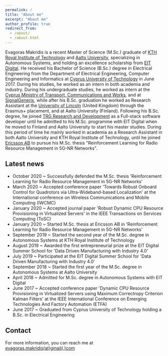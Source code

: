 ```yaml
---
permalink: /
title: "About me"
excerpt: "About me"
author_profile: true
redirect_from: 
  - /about/
  - /about.html
---
```


Evagoras Makridis is a recent Master of Science (M.Sc.) graduate of [KTH Royal Institute of Technology](https://kth.se) and [Aalto University](https://www.aalto.fi), specializing in Autonomous Systems, and holding an excellence scholarship from [EIT Digital](https://www.eitdigital.eu). He received his Bachelor of Science (B.Sc.) degree in Electrical Engineering from the Department of Electrical Engineering, Computer Engineering and Informatics at [Cyprus University of Technology](https://www.cut.ac.cy) in June 2017. During his studies, he worked as an intern in both academia and industry. During his undergraduate studies, he worked as intern at the [Cyprus Ministry of Transport, Communications and Works](http://www.mcw.gov.cy), and at [SignalGenerix](https://www.signalgenerix.com), while after his B.Sc. graduation he worked as Research Assistant at the [University of Lincoln](https://www.lincoln.ac.uk) (United Kingdom) through the Erasmus+ placement, and at Aalto University (Finland). Following his B.Sc. degree, he joined [TRG Research and Development](https://www.trgint.com) as a Full-stack software developer until he admitted to his M.Sc. programme with EIT Digital when he moved to Finland and Aalto University to start his master studies. During this period of time he mainly worked in academia as a Research Assistant in both Aalto University and KTH Royal Institute of Technology, until he joined [Ericsson AB](https://www.ericsson.com/en) to pursue his M.Sc. thesis "Reinforcement Learning for Radio Resource Management in 5G-NR Networks".

Latest news
------
- October 2020 ~ Successfully defended the M.Sc. thesis 'Reinforcement Learning for Radio Resource Management in 5G-NR Networks'
- March 2020 ~ Accepted conference paper 'Towards Robust Onboard Control for Quadrotors via Ultra-Wideband-based Localization' at the International conference on Wireless Communications and Mobile Computing (IWCMC)
- January 2020 ~ Accepted journal paper 'Robust Dynamic CPU Resource Provisioning in Virtualized Servers' in the IEEE Transactions on Services Computing (ToSC)
- January 2020 ~ Started M.Sc. thesis at Ericsson AB in 'Reinforcement Learning for Radio Resource Management in 5G-NR Networks'
- September 2019 ~ Started the second year of the M.Sc. degree in Autonomous Systems at KTH Royal Institute of Technology
- August 2019 ~ Awarded the first entrepreneurial prize at the EIT Digital Summer School for 'Data Driven Manufacturing with Industry 4.0'
- July 2019 ~ Participated at the EIT Digital Summer School for 'Data Driven Manufacturing with Industry 4.0'
- September 2018 ~ Started the first year of the M.Sc. degree in Autonomous Systems at Aalto University
- April 2018 ~ Admitted for M.Sc. degree in Autonomous Systems with EIT Digital
- June 2017 ~ Accepted conference paper 'Dynamic CPU Resource Provisioning in Virtualized Servers using Maximum Correctropy Criterion Kalman Filters' at the IEEE International Conference on Emerging Technologies And Factory Automation (ETFA)
- June 2017 ~ Graduated from Cyprus University of Technology holding a B.Sc. in Electrical Engineering

Contact
------
For more information, you can reach me at [evagoras.makridis(at)gmail(.)com](mailto:evagoras.makridis@gmail.com)
